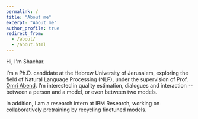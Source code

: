 ```yaml
---
permalink: /
title: "About me"
excerpt: "About me"
author_profile: true
redirect_from: 
  - /about/
  - /about.html
---
```




Hi, I'm Shachar.

I’m a Ph.D. candidate at the Hebrew University of Jerusalem, exploring the field of Natural Language Processing (NLP), under the supervision of Prof. [Omri Abend](https://www.cs.huji.ac.il/~oabend/).
I’m interested in quality estimation, dialogues and interaction -- between a person and a model, or even between two models.

In addition, I am a research intern at IBM Research, working on collaboratively pretraining by recycling finetuned models.

